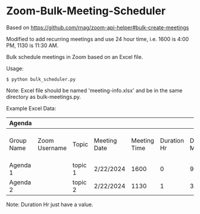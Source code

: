 # Zoom-Bulk-Meeting-Scheduler

Based on https://github.com/rnag/zoom-api-helper#bulk-create-meetings

Modified to add recurring meetings and use 24 hour time,
 i.e. 1600 is 4:00 PM, 1130 is 11:30 AM.

Bulk schedule meetings in Zoom based on an Excel file.

Usage:

```
$ python bulk_scheduler.py
```

Note: Excel file should be named 'meeting-info.xlsx' and be in the same directory as bulk-meetings.py.

Example Excel Data:

| Agenda     |                   |         |              |              |             |              |             |            |          |                         |
| ---------- | ----------------- | ------- | ------------ | ------------ | ----------- | ------------ | ----------- | ---------- | -------- | ----------------------- |
| Group Name | Zoom Username     | Topic   | Meeting Date | Meeting Time | Duration Hr | Duration Min | Meeting URL | Meeting ID | Passcode | Number of Times to Meet |
| Agenda 1   | <zoom user email> | topic 1 | 2/22/2024    | 1600         | 0           | 90           |             |            | 1234     | 1                       |
| Agenda 2   | <zoom user email> | topic 2 | 2/22/2024    | 1130         | 1           | 30           |             |            |          | 2                       |

Note: Duration Hr just have a value.